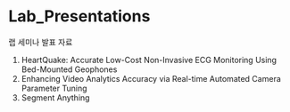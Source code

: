 # Lab_Presentations
랩 세미나 발표 자료

1. HeartQuake: Accurate Low-Cost Non-Invasive ECG Monitoring Using Bed-Mounted Geophones
2. Enhancing Video Analytics Accuracy via Real-time Automated Camera Parameter Tuning
3. Segment Anything
